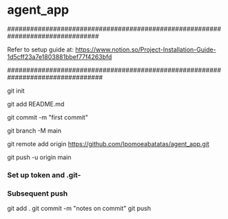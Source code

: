# agent_app



################################################################################

Refer to setup guide at:
https://www.notion.so/Project-Installation-Guide-1d5cff23a7e1803881bbef77f4263bfd



#################################################################################


git init



git add README.md

git commit -m "first commit"

git branch -M main

git remote add origin https://github.com/Ipomoeabatatas/agent_app.git

git push -u origin main


### Set up token and .git-

### Subsequent push

git add .
git commit -m "notes on commit"
git push

